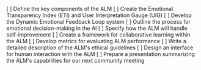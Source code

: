 [ ] Define the key components of the ALM
[ ] Create the Emotional Transparency Index (ETI) and User Interpretation Gauge (UIG)
[ ] Develop the Dynamic Emotional Feedback Loop system
[ ] Outline the process for emotional decision-making in the AI
[ ] Specify how the ALM will handle self-improvement
[ ] Create a framework for collaborative learning within the ALM
[ ] Develop metrics for evaluating ALM performance
[ ] Write a detailed description of the ALM's ethical guidelines
[ ] Design an interface for human interaction with the ALM
[ ] Prepare a presentation summarizing the ALM's capabilities for our next community meeting
